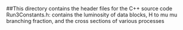 ##This directory contains the header files for the C++ source code
Run3Constants.h: contains the luminosity of data blocks, H to mu mu branching fraction, and the cross sections of various processes